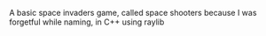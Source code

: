 A basic space invaders game, called space shooters because I was forgetful while naming, in C++ using raylib
